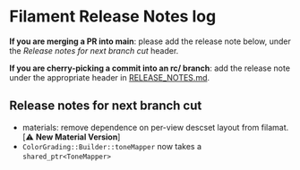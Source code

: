 # Filament Release Notes log

**If you are merging a PR into main**: please add the release note below, under the *Release notes
for next branch cut* header.

**If you are cherry-picking a commit into an rc/ branch**: add the release note under the
appropriate header in [RELEASE_NOTES.md](./RELEASE_NOTES.md).

## Release notes for next branch cut
- materials: remove dependence on per-view descset layout from filamat. [⚠️ **New Material Version**]
- `ColorGrading::Builder::toneMapper` now takes a `shared_ptr<ToneMapper>`

